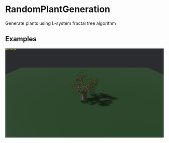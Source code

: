 # RandomPlantGeneration


Generate plants using L-system fractal tree algorithm

## Examples

![](screenshots/screenshot-0.png)
